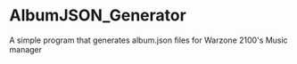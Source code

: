 # AlbumJSON_Generator
A simple program that generates album.json files for Warzone 2100's Music manager
